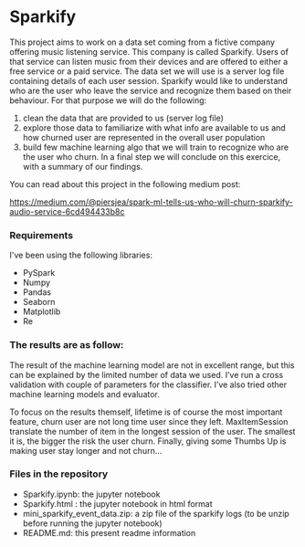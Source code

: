 # Sparkify
This project aims to work on a data set coming from a fictive company offering music listening service. This company is called Sparkify. Users of that service can listen music from their devices and are offered to either a free service or a paid service. The data set we will use is a server log file containing details of each user session. Sparkify would like to understand who are the user who leave the service and recognize them based on their behaviour. For that purpose we will do the following:

1. clean the data that are provided to us (server log file)
2. explore those data to familiarize with what info are available to us and how churned user are represented in the overall user population
3. build few machine learning algo that we will train to recognize who are the user who churn.
In a final step we will conclude on this exercice, with a summary of our findings.

You can read about this project in the following medium post:

https://medium.com/@piersjea/spark-ml-tells-us-who-will-churn-sparkify-audio-service-6cd494433b8c

### Requirements
I've been using the following libraries:
- PySpark
- Numpy
- Pandas
- Seaborn
- Matplotlib
- Re

### The results are as follow:
The result of the machine learning model are not in excellent range, but this can be explained by the limited number of data we used. I’ve run a cross validation with couple of parameters for the classifier. I’ve also tried other machine learning models and evaluator.

To focus on the results themself, lifetime is of course the most important feature, churn user are not long time user since they left. MaxItemSession translate the number of item in the longest session of the user. The smallest it is, the bigger the risk the user churn. Finally, giving some Thumbs Up is making user stay longer and not churn…

### Files in the repository
- Sparkify.ipynb: the jupyter notebook
- Sparkify.html : the jupyter notebook in html format
- mini_sparkify_event_data.zip: a zip file of the sparkify logs (to be unzip before running the jupyter notebook)
- README.md: this present readme information
